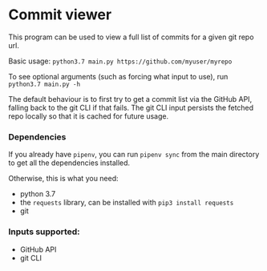# Commit viewer

This program can be used to view a full list of commits for a given git repo url.

Basic usage: `python3.7 main.py https://github.com/myuser/myrepo`

To see optional arguments (such as forcing what input to use), run `python3.7 main.py -h`

The default behaviour is to first try to get a commit list via the GitHub API, falling back to the git CLI if that fails. 
The git CLI input persists the fetched repo locally so that it is cached for future usage. 

### Dependencies
If you already have `pipenv`, you can run `pipenv sync` from the main directory to get all the dependencies installed. 

Otherwise, this is what you need:
- python 3.7
- the `requests` library, can be installed with `pip3 install requests`
- git

### Inputs supported:
- GitHub API
- git CLI
